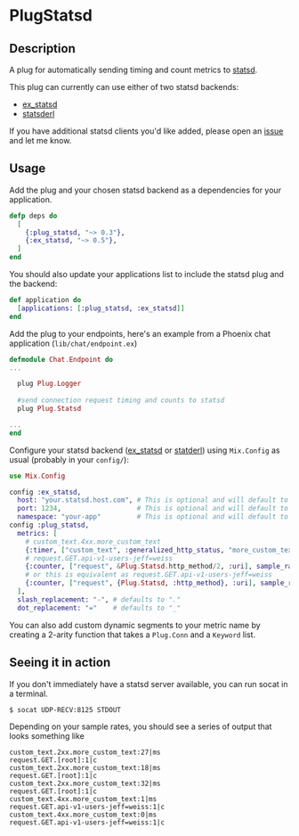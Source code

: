 PlugStatsd
==========

## Description
A plug for automatically sending
timing and count metrics to [statsd](https://github.com/etsy/statsd).

This plug can currently can use either of two statsd backends:
 * [ex_statsd](https://github.com/CargoSense/ex_statsd)
 * [statsderl](https://github.com/lpgauth/statsderl)

If you have additional statsd clients you'd like added, please open an [issue](https://github.com/jeffweiss/plug_statsd/issues/new)
and let me know.

## Usage

Add the plug and your chosen statsd backend as a dependencies for your application.

```elixir
defp deps do
  [
    {:plug_statsd, "~> 0.3"},
    {:ex_statsd, "~> 0.5"},
  ]
end
```

You should also update your applications list to include the statsd plug and the backend:

```elixir
def application do
  [applications: [:plug_statsd, :ex_statsd]]
end
```

Add the plug to your endpoints, here's an example from a Phoenix chat application (`lib/chat/endpoint.ex`)

```elixir
defmodule Chat.Endpoint do
...

  plug Plug.Logger
  
  #send connection request timing and counts to statsd
  plug Plug.Statsd

...
end
```

Configure your statsd backend ([ex_statsd](https://github.com/CargoSense/ex_statsd) or [statderl](https://github.com/lpgauth/statsderl)) using `Mix.Config` as usual (probably in your
`config/`):

```elixir
use Mix.Config

config :ex_statsd,
  host: "your.statsd.host.com", # This is optional and will default to 127.0.0.1
  port: 1234,                   # This is optional and will default to 8125
  namespace: "your-app"         # This is optional and will default to nil
config :plug_statsd,
  metrics: [
    # custom_text.4xx.more_custom_text
    {:timer, ["custom_text", :generalized_http_status, "more_custom_text"]},
    # request.GET.api-v1-users-jeff=weiss
    {:counter, ["request", &Plug.Statsd.http_method/2, :uri], sample_rate: 0.1},
    # or this is equivalent as request.GET.api-v1-users-jeff=weiss
    {:counter, ["request", {Plug.Statsd, :http_method}, :uri], sample_rate: 0.1},
  ],
  slash_replacement: "-", # defaults to "."
  dot_replacement: "="    # defaults to "_"
```

You can also add custom dynamic segments to your metric name by creating a 2-arity function that takes a `Plug.Conn` and a `Keyword` list.

## Seeing it in action

If you don't immediately have a statsd server available, you can run socat in a terminal.

```shell
$ socat UDP-RECV:8125 STDOUT
```

Depending on your sample rates, you should see a series of output that looks something like

```
custom_text.2xx.more_custom_text:27|ms
request.GET.[root]:1|c
custom_text.2xx.more_custom_text:18|ms
request.GET.[root]:1|c
custom_text.2xx.more_custom_text:32|ms
request.GET.[root]:1|c
custom_text.4xx.more_custom_text:1|ms
request.GET.api-v1-users-jeff=weiss:1|c
custom_text.4xx.more_custom_text:0|ms
request.GET.api-v1-users-jeff=weiss:1|c
```
